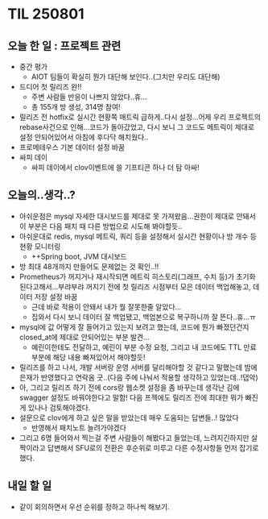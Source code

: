 # TIL 250801

## 오늘 한 일 : 프로젝트 관련
- 중간 평가
    - AIOT 팀들이 확실히 뭔가 대단해 보인다..(그치만 우리도 대단해)
- 드디어 첫 릴리즈 완!!
    - 주변 사람들 반응이 나쁘지 않았다..휴...
    - 총 155개 방 생성, 314명 참여!
- 릴리즈 전 hotfix로 실시간 현황쪽 매트릭 급하게..다시 설정...어제 우리 프로젝트의 rebase사건으로 인해...코드가 돌아갔었고, 다시 보니 그 코드도 메트릭이 제대로 설정 안되어있어서 아침에 후다닥 해치웠다..
- 프로메테우스 기본 데이터 설정 바꿈
- 싸피 데이
    - 싸피 데이에서 clov이벤트에 쓸 기프티콘 하나 더 탐 아싸!

## 오늘의..생각..?
- 아쉬운점은 mysql 자세한 대시보드를 제대로 못 가져왔음...권한이 제대로 안돼서 이 부분은 다음 패치 때 다른 방법으로 시도해 봐야할듯..
- 아쉬운대로 redis, mysql 메트릭, 쿼리 등을 설정해서 실시간 현황이나 방 개수 등 현황 모니터링
    - ++Spring boot, JVM 대시보드
- 방 최대 48개까지 만들어도 문제없는 것 확인..!!
-  Prometheus가 꺼지거나 재시작되면 메트릭 히스토리(그래프, 수치 등)가 초기화된다고해서...부랴부랴 꺼지기 전에 첫 릴리즈 시점부터 모은 데이터 백업해놓고, 데이터 저장 설정 바꿈
    - 근데 바로 적용이 안돼서 내가 뭘 잘못한줄 알았다...
    - 집와서 다시 보니 데이터 잘 백업됐고, 백업본으로 복구하니까 잘 뜬다..휴...ㅠ
- mysql에 값 어떻게 잘 들어가고 있는지 보려고 했는데, 코드에 뭔가 빠졌던건지 closed_at에 제대로 안되어있는 부분 발견...
    - 예린이한테도 전달하고, 예린이 부분 수정 요청, 그리고 내 코드에도 TTL 만료 부분에 해당 내용 빠져있어서 해야할듯!
- 릴리즈를 하고 나서, 개발 서버랑 운영 서버를 달리해야할 것 같다고 말했는데 밤에 은재가 반영했다고 연락옴 굿..(다음 주에 나눠서 적용할 생각하고 있었는데..!댑악)
- 아, 그리고 릴리즈 하기 전에 cors랑 웹소켓 설정을 좀 바꾸는데 생각난 김에 swagger 설정도 바꿔야한다고 말함! 다음 프젝에도 릴리즈 전에 최대한 뭐가 빠진게 있나나 검토해야겠다.
- 설문으로 clov에게 하고 싶은 말을 받았는데 매우 도움되는 답변들..! 많았다
    - 반영해서 패치노트 늘려가야겠다
- 그리고 6명 들어와서 찍는걸 주변 사람들이 해봤다고 들었는데, 느려지긴하지만 살짝이라고 답변해서 SFU로의 전환은 후순위로 미루고 다른 수정사항들 먼저 잡기로 했다.
## 내일 할 일
- 같이 회의하면서 우선 순위를 정하고 하나씩 해보기.
